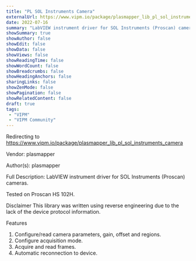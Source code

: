 ```yaml
---
title: "PL SOL Instruments Camera"
externalUrl: https://www.vipm.io/package/plasmapper_lib_pl_sol_instruments_camera
date: 2022-07-16
summary: "LabVIEW instrument driver for SOL Instruments (Proscan) cameras."
showSummary: true
showAuthor: false
showEdit: false
showData: false
showViews: false
showReadingTime: false
showWordCount: false
showBreadcrumbs: false
showHeadingAnchors: false
sharingLinks: false
showZenMode: false
showPagination: false
showRelatedContent: false
draft: true
tags:
 - "VIPM"
 - "VIPM Community"
---
```


Redirecting to https://www.vipm.io/package/plasmapper_lib_pl_sol_instruments_camera

Vendor: plasmapper

Author(s): plasmapper
 
Full Description:
LabVIEW instrument driver for SOL Instruments (Proscan) cameras.

Tested on Proscan HS 102H.

Disclaimer
This library was written using reverse engineering due to the lack of the device protocol information.

Features
1. Configure/read camera parameters, gain, offset and regions.
2. Configure acquisition mode.
3. Acquire and read frames.
4. Automatic reconnection to device.
